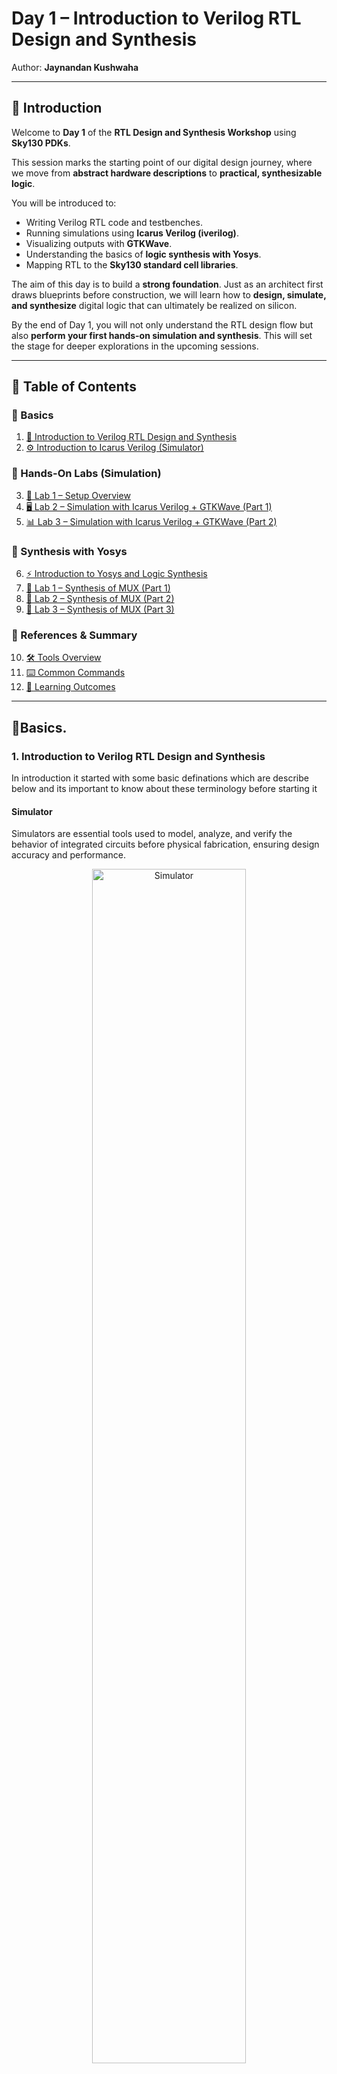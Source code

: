 # Day 1 – Introduction to Verilog RTL Design and Synthesis  

Author: **Jaynandan Kushwaha**  

---

## 📌 Introduction  

Welcome to **Day 1** of the **RTL Design and Synthesis Workshop** using **Sky130 PDKs**.  

This session marks the starting point of our digital design journey, where we move from **abstract hardware descriptions** to **practical, synthesizable logic**.  

You will be introduced to:  
- Writing Verilog RTL code and testbenches.  
- Running simulations using **Icarus Verilog (iverilog)**.  
- Visualizing outputs with **GTKWave**.  
- Understanding the basics of **logic synthesis with Yosys**.  
- Mapping RTL to the **Sky130 standard cell libraries**.  

The aim of this day is to build a **strong foundation**. Just as an architect first draws blueprints before construction, we will learn how to **design, simulate, and synthesize** digital logic that can ultimately be realized on silicon.  

By the end of Day 1, you will not only understand the RTL design flow but also **perform your first hands-on simulation and synthesis**. This will set the stage for deeper explorations in the upcoming sessions.  

---
## 📂 Table of Contents  

### 🔹 Basics  
1. [📖 Introduction to Verilog RTL Design and Synthesis](#1-Introduction-to-Verilog-RTl-Design-and-Synthesis)  
2. [⚙️ Introduction to Icarus Verilog (Simulator)](#2-introduction-to-icarus-verilog-simulator)  

### 🔹 Hands-On Labs (Simulation)  
3. [🧪 Lab 1 – Setup Overview](#3-labs-using-icarus-verilog-and-gtkwave)  
4. [🖥️ Lab 2 – Simulation with Icarus Verilog + GTKWave (Part 1)](#3-labs-using-icarus-verilog-and-gtkwave)  
5. [📊 Lab 3 – Simulation with Icarus Verilog + GTKWave (Part 2)](#3-labs-using-icarus-verilog-and-gtkwave)  

### 🔹 Synthesis with Yosys  
6. [⚡ Introduction to Yosys and Logic Synthesis](#4-introduction-to-yosys-and-logic-synthesis)  
7. [🔬 Lab 1 – Synthesis of MUX (Part 1)](#5-labs-using-yosys-and-sky130-pdks)  
8. [🔬 Lab 2 – Synthesis of MUX (Part 2)](#5-labs-using-yosys-and-sky130-pdks)  
9. [🔬 Lab 3 – Synthesis of MUX (Part 3)](#5-labs-using-yosys-and-sky130-pdks)  

### 🔹 References & Summary  
10. [🛠️ Tools Overview](#6-tools-overview)  
11. [⌨️ Common Commands](#7-common-commands)  
12. [🎯 Learning Outcomes](#8-learning-outcomes)  
---
## 🔹Basics. 
 
### 1. Introduction to Verilog RTL Design and Synthesis
In introduction it started with some basic definations which are describe below and its important to know about these terminology before starting it 
#### Simulator
Simulators are essential tools used to model, analyze, and verify the behavior of integrated circuits before physical fabrication, ensuring design accuracy and performance.
<div align="center">
  <img src="Images/Simulator1.png" alt="Simulator" width="70%">
</div>

#### How Simulator Works:

##### 1. Parsing & Compilation
- Reads your code (Verilog/VHDL) and checks syntax.
- Converts design into an internal model.

##### 2. Elaboration
- Resolves module hierarchy and signal connections.
- Sets initial values for all signals.

##### 3. Simulation (Event-Driven)
- Signals are updated only when inputs change.
- Changes propagate through the circuit based on logic and delays.

##### 4. Output & Waveforms
- Records signal values over time.
- Shows results via text or waveform viewer.
<div align="center">
  <img src="Images/Simulator_Working.png" alt="Simulator_Working" width="70%">
</div>
---

#### . Testbench and Its Working

#### What is a Testbench?
- A **testbench** is a simulation environment used to **verify and validate** a design (DUT – Design Under Test).
- It is **not synthesized into hardware**; it only exists for testing in simulation.
- Acts like a **virtual lab**, applying inputs and checking outputs of the design.
<div align="center">
  <img src="Images/Testbench.png" alt="Testbench" width="70%">
</div>
---

#### How a Testbench Works
1. **Instantiate DUT**  
   - The testbench creates an instance of the design module to be tested.

2. **Generate Stimulus (Inputs)**  
   - Provides different input patterns (clock, reset, test signals) to the DUT.

3. **Monitor Outputs**  
   - Captures and observes the DUT outputs for correctness.

4. **Check/Verify Results**  
   - Compares DUT output with the expected output (using assertions or manual checks).

5. **Display Results**  
   - Uses `$display`, `$monitor`, or waveform viewers to show simulation behavior.

## Key Points
- A testbench usually includes **clock generation, reset logic, input stimulus, and output checking**.
- It helps detect errors **early in simulation** before going to hardware.
<div align="center">
  <img src="Images/testbench_Working.png" alt="testbench_Working" width="70%">
</div>
---

#### .Design
I put lecture screenshot for defining Design 
<div align="center">
  <img src="Images/Design.png" alt="Design" width="70%">
</div

----

#### . Iverilog Based simulation Flow
In Iverilog Based simulation flow we provide verilog file and testbench file as a input to a iverilog and it dumped file in vcd and that file we can analyse in gtkwave
<div align="center">
  <img src="Images/Simulation_Flow.png" alt="Design" width="70%">
</div 
---

## Lab Setup 

### Lab1 
Make seprate folder for saving our whole lab work in one folder 
```shell
mkdir VSD/VLSI
```

####  Step 1: Clone the Workshop Repository

```shell
git clone https://github.com/kunalg123/sky130RTLDesignAndSynthesisWorkshop.git
cd sky130RTLDesignAndSynthesisWorkshop/verilog_files
```
####  Step 2: Install Required Tools

install these tool if you didnt install in day 0 work 
if you then ignore this part
```shell
sudo apt install iverilog
sudo apt install gtkwave
```
----

### Lab2 

In lab2 we learn how to operate and what are the command to run iverilog and gtk wave tool with on example 
Here are steps:
we taken exapmle of good_mux verilog file 
1.Compile the design and testbench:
```shell
iverilog good_mux.v tb_good_mux.v
```
2.Run the simulation:

```shell
./a.out
```
3.View the waveform:

```shell
gtkwave tb_good_mux.vcd
```
<div align="center">
  <img src="Images/Good_mux.png" alt="Good_mux" width="70%">
</di
<div align="center">
  <img src="Images/good_mu-GTKwave View.png" alt="GTKWave" width="70%">
</div>
---

 4. Verilog Code Analysis

**The code for the multiplexer (`good_mux.v`):**

```verilog
module good_mux (input i0, input i1, input sel, output reg y);
always @ (*)
begin
    if(sel)
        y <= i1;
    else 
        y <= i0;
end
endmodule
```

####  **How It Works**

- **Inputs:** `i0`, `i1` (data), `sel` (select line)
- **Output:** `y` (registered output)
- **Logic:** If `sel` is 1, `y` gets `i1`; if `sel` is 0, `y` gets `i0`.

---

## . Introduction to Yosys & Gate Libraries

### What is Yosys?
**Yosys** is an open-source tool used for **logic synthesis** of digital circuits.  
It translates Verilog designs into a **gate-level netlist**, which acts like a blueprint of the actual hardware implementation.

#### Key Capabilities of Yosys
- **Logic Synthesis:** Turns HDL code into interconnected logic gates.  
- **Design Optimization:** Refines circuits for better speed, area, or power.  
- **Technology Mapping:** Maps generic logic onto specific hardware library cells.  
- **Formal Verification:** Ensures design correctness through checks.  
- **Flexible Extensions:** Can be integrated into custom flows and EDA tools.  

---

### Why Do Libraries Have Multiple Gate Variants?
Standard cell libraries (`.lib` files) don’t just provide one type of gate—they usually offer **several versions of the same gate** (AND, OR, NOT, etc.) with different characteristics.  

Some factors that distinguish these gate variants include:
- **Speed:** High-performance gates for time-critical paths.  
- **Power Consumption:** Low-power options to save energy.  
- **Area:** Compact cells to minimize chip size.  
- **Drive Strength:** Stronger cells to handle larger loads.  
- **Noise & Integrity:** Special cells to maintain signal quality.  
- **Mapping Flexibility:** Gives synthesis tools options to balance trade-offs.  

---

👉 In short, Yosys performs the **conversion and optimization**, while the gate libraries provide the **building blocks in different “flavors”** to match design needs.
---

## . Synthesis Lab with Yosys

Let’s synthesize the `good_mux` design using Yosys!

###  Step-by-Step Yosys Flow


1. **Start Yosys**
   inside your  this adress where we clone our sky130 lab package /home/jaynadan/vsd/VLSI/sky130RTLDesignAndSynthesisWorkshop/verilog_files
   start yosis 
    ```shell
    yosys
    ```

3. **Read the liberty library**
    ```shell
    read_liberty -lib ..lib/sky130/file/sky130_fd_sc_hd__tt_025C_1v80.lib
    ```
    Note:- everyone can have in different folder so check according to that where .lib file existing 

4. **Read the Verilog code**
    ```shell
    read_verilog /home/vsd/VLSI/sky130RTLDesignAndSynthesisWorkshop/verilog_files/good_mux.v
    ```

5. **Synthesize the design**
    ```shell
    synth -top good_mux
    ```

6. **Technology mapping**
    ```shell
    abc -liberty ..lib/sky130/file/sky130_fd_sc_hd__tt_025C_1v80.lib
    ```

7. **Visualize the gate-level netlist**
    ```shell
    show
    ```

<div align="center">
  <img src="Good-mux-synthesis.png" alt="Good-mux-synthesis.png" width="70%">
</div>

---
